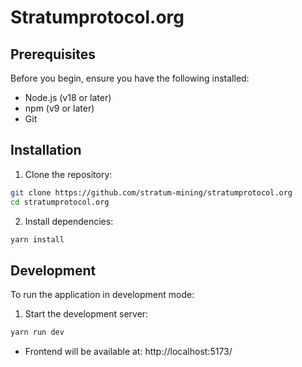 # Stratumprotocol.org

## Prerequisites

Before you begin, ensure you have the following installed:

- Node.js (v18 or later)
- npm (v9 or later)
- Git

## Installation

1. Clone the repository:

```bash
git clone https://github.com/stratum-mining/stratumprotocol.org
cd stratumprotocol.org
```

2. Install dependencies:

```bash
yarn install
```

## Development

To run the application in development mode:

1. Start the development server:

```bash
yarn run dev
```

- Frontend will be available at: http://localhost:5173/
